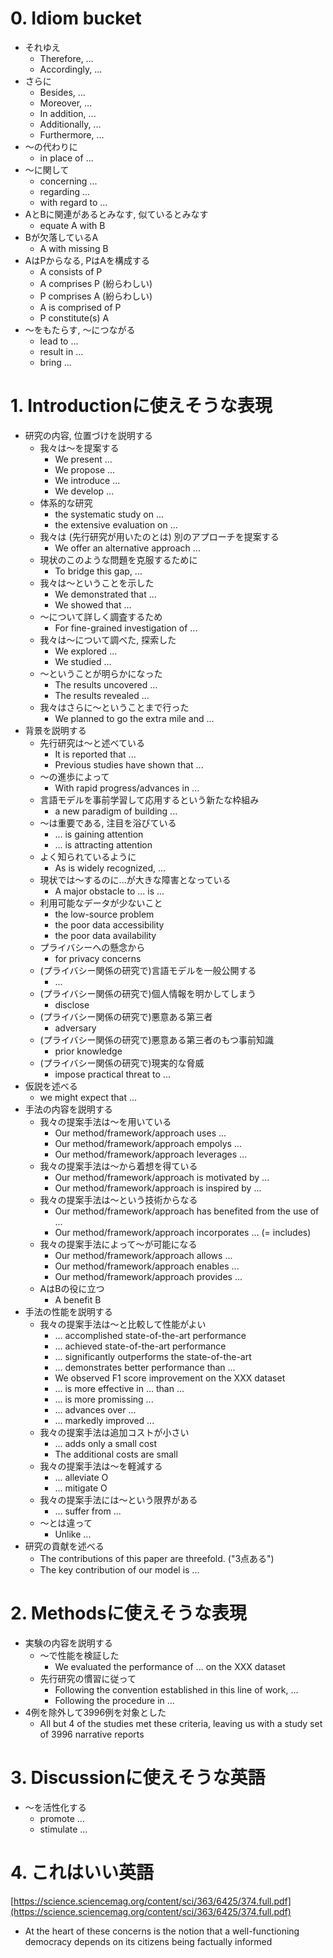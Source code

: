 # 0. Idiom bucket
- それゆえ
    - Therefore, ...
    - Accordingly, ...
- さらに
    - Besides, ...
    - Moreover, ...
    - In addition, ...
    - Additionally, ...
    - Furthermore, ...
- 〜の代わりに
    - in place of ...
- 〜に関して
    - concerning ...
    - regarding ...
    - with regard to ...
- AとBに関連があるとみなす, 似ているとみなす
    - equate A with B
- Bが欠落しているA
    - A with missing B
- AはPからなる, PはAを構成する
    - A consists of P
    - A comprises P (紛らわしい)
    - P comprises A (紛らわしい)
    - A is comprised of P
    - P constitute(s) A
- 〜をもたらす, 〜につながる
    - lead to ...
    - result in ...
    - bring ...

# 1. Introductionに使えそうな表現
- 研究の内容, 位置づけを説明する
    - 我々は〜を提案する
        - We present ...
        - We propose ...
        - We introduce ...
        - We develop ...
    - 体系的な研究
        - the systematic study on ...
        - the extensive evaluation on ...
    - 我々は (先行研究が用いたのとは) 別のアプローチを提案する
        - We offer an alternative approach ...
    - 現状のこのような問題を克服するために
        - To bridge this gap, ...
    - 我々は〜ということを示した
        - We demonstrated that ...
        - We showed that ...
    - 〜について詳しく調査するため
        - For fine-grained investigation of ...
    - 我々は〜について調べた, 探索した
        - We explored ...
        - We studied ...
    - 〜ということが明らかになった
        - The results uncovered ...
        - The results revealed ...
    - 我々はさらに〜ということまで行った
        - We planned to go the extra mile and ... 
- 背景を説明する
    - 先行研究は〜と述べている
        - It is reported that ...
        - Previous studies have shown that ...
    - 〜の進歩によって
        - With rapid progress/advances in ...
    - 言語モデルを事前学習して応用するという新たな枠組み
        - a new paradigm of building ...
    - 〜は重要である, 注目を浴びている
        - ... is gaining attention
        - ... is attracting attention
    - よく知られているように
        - As is widely recognized, ...
    - 現状では〜するのに...が大きな障害となっている
        - A major obstacle to ... is ...
    - 利用可能なデータが少ないこと
        - the low-source problem
        - the poor data accessibility
        - the poor data availability
    - プライバシーへの懸念から
        - for privacy concerns
    - (プライバシー関係の研究で)言語モデルを一般公開する
        - ...
    - (プライバシー関係の研究で)個人情報を明かしてしまう
        - disclose
    - (プライバシー関係の研究で)悪意ある第三者
        - adversary
    - (プライバシー関係の研究で)悪意ある第三者のもつ事前知識
        - prior knowledge
    - (プライバシー関係の研究で)現実的な脅威
        - impose practical threat to ...
- 仮説を述べる
    - we might expect that ...
- 手法の内容を説明する
    - 我々の提案手法は〜を用いている
        - Our method/framework/approach uses ...
        - Our method/framework/approach empolys ...
        - Our method/framework/approach leverages ...
    - 我々の提案手法は〜から着想を得ている
        - Our method/framework/approach is motivated by ...
        - Our method/framework/approach is inspired by ...    
    - 我々の提案手法は〜という技術からなる
        - Our method/framework/approach has benefited from the use of ...
        - Our method/framework/approach incorporates ... (= includes)
    - 我々の提案手法によって〜が可能になる
        - Our method/framework/approach allows ...
        - Our method/framework/approach enables ...
        - Our method/framework/approach provides ...
    - AはBの役に立つ
        - A benefit B
- 手法の性能を説明する
    - 我々の提案手法は〜と比較して性能がよい
        - ... accomplished state-of-the-art performance
        - ... achieved state-of-the-art performance
        - ... significantly outperforms the state-of-the-art
        - ... demonstrates better performance than ...
        - We observed F1 score improvement on the XXX dataset
        - ... is more effective in ... than ...
        - ... is more promissing ...
        - ... advances over ...
        - ... markedly improved ...
    - 我々の提案手法は追加コストが小さい
        - ... adds only a small cost
        - The additional costs are small
    - 我々の提案手法は〜を軽減する
        - ... alleviate O
        - ... mitigate O
    - 我々の提案手法には〜という限界がある
        - ... suffer from ...
    - 〜とは違って
        - Unlike ...
- 研究の貢献を述べる
    - The contributions of this paper are threefold. ("3点ある")
    - The key contribution of our model is ...

# 2. Methodsに使えそうな表現

- 実験の内容を説明する
    - 〜で性能を検証した
        - We evaluated the performance of ... on the XXX dataset
    - 先行研究の慣習に従って
        - Following the convention established in this line of work, ...
        - Following the procedure in ...
- 4例を除外して3996例を対象とした
    - All but 4 of the studies met these criteria, leaving us with a study set of 3996 narrative reports

# 3. Discussionに使えそうな英語
- 〜を活性化する
    - promote ...
    - stimulate ...

# 4. これはいい英語
[https://science.sciencemag.org/content/sci/363/6425/374.full.pdf](https://science.sciencemag.org/content/sci/363/6425/374.full.pdf)
- At the heart of these concerns is the
notion that a well-functioning democracy depends on its citizens being factually informed
